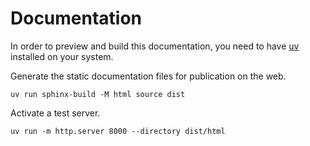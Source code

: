 # Documentation

In order to preview and build this documentation, you need to have [uv](https://docs.astral.sh/uv/getting-started/installation/) installed on your system.

Generate the static documentation files for publication on the web.

```shell
uv run sphinx-build -M html source dist
```

Activate a test server.

```shell
uv run -m http.server 8000 --directory dist/html
```
